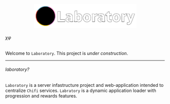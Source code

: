 <div align="center">
  <img width="325" src="https://github.com/ChifiSource/image_dump/blob/main/laboratory/chifilab.png">
</img>
</div>

###### χφ
Welcome to `Laboratory`. This project is *under construction*.

---
###### laboratory?
`Laboratory` is a server infastructure project and web-application intended to centralize `Chifi` services. `Labratory` is a dynamic application loader with progression and rewards features. 
